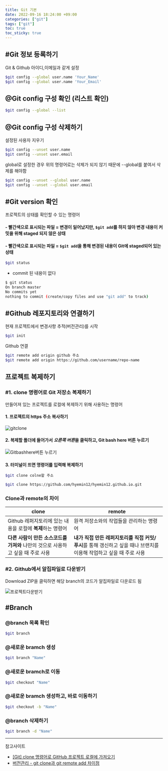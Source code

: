 ```yaml
---
title: Git 기본
date: 2022-09-16 18:24:00 +09:00
categories: ["git"]
tags: ["git"]
toc: true
toc_sticky: true
---
```


## #Git 정보 등록하기

Git & Github 아이디,이메일과 같게 설정

```bash
$git config --global user.name 'Your_Name'
$git config --global user.name 'Your_Email'
```

## @Git config 구성 확인 (리스트 확인)

```bash
$git config --global --list
```

## @Git config 구성 삭제하기

설정된 사용자 지우기

```bash
$git config --unset user.name
$git config --unset user.email
```

global로 설정한 경우 위의 명령어로는 삭제가 되지 않기 때문에 --global를 붙여서 삭제를 해야함

```bash
$git config --unset --global user.name
$git config --unset --global user.email
```

## #Git version 확인

프로젝트의 상태를 확인할 수 있는 명령어

#### - 빨간색으로 표시되는 파일 = 변경이 일어났지만, `$git add`를 하지 않아 변경 내용이 커밋을 위해 staged 되지 않은 상태

#### - 빨간색으로 표시되는 파일 = `$git add`을 통해 변경된 내용이 Git에 staged되어 있는 상태

```bash
$git status
```

- commit 된 내용이 없다

```bash
$ git status
On branch master
No commits yet
nothing to commit (create/copy files and use "git add" to track)
```

## #Github 레포지토리와 연결하기

현재 프로젝트에서 변경사항 추적(버전관리)를 시작

```bash
$git init
```

Github 연결

```bash
$git remote add origin github 주소
$git remote add origin https://github.com/username/repo-name
```

## 프로젝트 복제하기

### #1. clone 명령어로 Git 저장소 복제하기

만들어져 있는 프로젝트를 로컬에 복제하기 위해 사용하는 명령어

#### 1. 프로젝트의 https 주소 복사하기

![gitclone](https://github.com/hyemin12/hyemin12.github.io/assets/66300732/5d66d476-cd11-42b9-9ead-7a531d89355d)

#### 2. 복제할 폴더에 들어가서 *오른쪽 버튼*을 클릭하고, Git bash here 버튼 누르기

![Gitbashhere버튼 누르기](https://choiiis.github.io/assets/images/posts_img/git-how-to-clone-and-remote-project/git_bash_here.png)

#### 3. 터미널이 뜨면 명령어를 입력해 복제하기

```bash
$git clone colne할 주소

$git clone https://github.com/hyemin12/hyemin12.github.io.git
```

### Clone과 remote의 차이

| clone                                                                           | remote                                                                                                              |
| ------------------------------------------------------------------------------- | ------------------------------------------------------------------------------------------------------------------- |
| Github 레퍼지토리에 있는 내용을 로컬에 **복제**하는 명령어                      | 원격 저장소와의 작업들을 관리하는 명령어                                                                            |
| **다른 사람이 만든 소스코드를 가져와** 나만의 것으로 사용하고 싶을 때 주로 사용 | **내가 직접 만든 레퍼지토리를 직접 커밋/푸시**를 통해 갱신하고 싶을 때나 브랜치를 이용해 작업하고 싶을 때 주로 사용 |

### #2. Github에서 알집파일로 다운받기

Download ZIP을 클릭하면 해당 branch의 코드가 알집파일로 다운로드 됨

![프로젝트다운받기](https://camo.githubusercontent.com/8c40ad3656209e058c46cc371ce062321e0b817dcbf28f78c3f3cec43dd257ef/68747470733a2f2f696d67312e6461756d63646e2e6e65742f7468756d622f523132383078302f3f73636f64653d6d746973746f72793226666e616d653d6874747073253341253246253246626c6f672e6b616b616f63646e2e6e6574253246646e25324670454e76662532466274724d6a635536656c5325324648745337756f6c4b34366c4742726c5430656562396b253246696d672e6a7067)

## #Branch

### @branch 목록 확인

```bash
$git branch
```

### @새로운 bramch 생성

```bash
$git branch "Name"
```

### @새로운 bramch로 이동

```bash
$git checkout "Name"
```

### @새로운 bramch 생성하고, 바로 이동하기

```bash
$git checkout -b "Name"
```

### @branch 삭제하기

```bash
$git branch -d "Name"
```

---

참고사이트

- [[Git] clone 명령어로 GitHub 프로젝트 로컬에 가져오기](https://choiiis.github.io/git/how-to-clone-project/)
- [버전관리 - git clone과 git remote add 차이점](https://blog.naver.com/PostView.nhn?blogId=on21life&logNo=221402463578)

```

```
